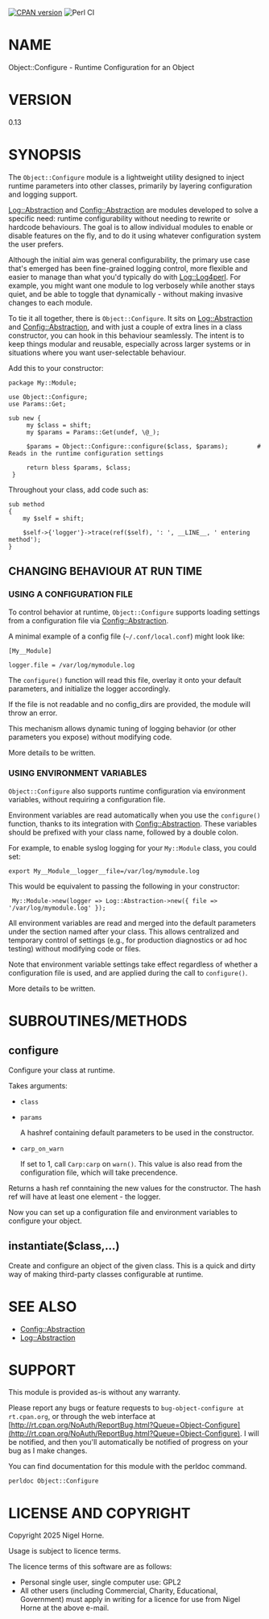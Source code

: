 [![CPAN version](https://badge.fury.io/pl/Class-Debug.svg)](https://metacpan.org/pod/Class::Debug)
![Perl CI](https://github.com/nigelhorne/Class-Debug/actions/workflows/perl-ci.yml/badge.svg)

# NAME

Object::Configure - Runtime Configuration for an Object

# VERSION

0.13

# SYNOPSIS

The `Object::Configure` module is a lightweight utility designed to inject runtime parameters into other classes,
primarily by layering configuration and logging support.

[Log::Abstraction](https://metacpan.org/pod/Log%3A%3AAbstraction) and [Config::Abstraction](https://metacpan.org/pod/Config%3A%3AAbstraction) are modules developed to solve a specific need:
runtime configurability without needing to rewrite or hardcode behaviours.
The goal is to allow individual modules to enable or disable features on the fly, and to do it using whatever configuration system the user prefers.

Although the initial aim was general configurability,
the primary use case that's emerged has been fine-grained logging control,
more flexible and easier to manage than what you'd typically do with [Log::Log4perl](https://metacpan.org/pod/Log%3A%3ALog4perl).
For example,
you might want one module to log verbosely while another stays quiet,
and be able to toggle that dynamically - without making invasive changes to each module.

To tie it all together,
there is `Object::Configure`.
It sits on [Log::Abstraction](https://metacpan.org/pod/Log%3A%3AAbstraction) and [Config::Abstraction](https://metacpan.org/pod/Config%3A%3AAbstraction),
and with just a couple of extra lines in a class constructor,
you can hook in this behaviour seamlessly.
The intent is to keep things modular and reusable,
especially across larger systems or in situations where you want user-selectable behaviour.

Add this to your constructor:

    package My::Module;

    use Object::Configure;
    use Params::Get;

    sub new {
         my $class = shift;
         my $params = Params::Get(undef, \@_);

         $params = Object::Configure::configure($class, $params);        # Reads in the runtime configuration settings

         return bless $params, $class;
     }

Throughout your class, add code such as:

    sub method
    {
        my $self = shift;

        $self->{'logger'}->trace(ref($self), ': ', __LINE__, ' entering method');
    }

## CHANGING BEHAVIOUR AT RUN TIME

### USING A CONFIGURATION FILE

To control behavior at runtime, `Object::Configure` supports loading settings from a configuration file via [Config::Abstraction](https://metacpan.org/pod/Config%3A%3AAbstraction).

A minimal example of a config file (`~/.conf/local.conf`) might look like:

    [My__Module]

    logger.file = /var/log/mymodule.log

The `configure()` function will read this file,
overlay it onto your default parameters,
and initialize the logger accordingly.

If the file is not readable and no config\_dirs are provided,
the module will throw an error.

This mechanism allows dynamic tuning of logging behavior (or other parameters you expose) without modifying code.

More details to be written.

### USING ENVIRONMENT VARIABLES

`Object::Configure` also supports runtime configuration via environment variables,
without requiring a configuration file.

Environment variables are read automatically when you use the `configure()` function,
thanks to its integration with [Config::Abstraction](https://metacpan.org/pod/Config%3A%3AAbstraction).
These variables should be prefixed with your class name, followed by a double colon.

For example, to enable syslog logging for your `My::Module` class,
you could set:

    export My__Module__logger__file=/var/log/mymodule.log

This would be equivalent to passing the following in your constructor:

     My::Module->new(logger => Log::Abstraction->new({ file => '/var/log/mymodule.log' });

All environment variables are read and merged into the default parameters under the section named after your class.
This allows centralized and temporary control of settings (e.g., for production diagnostics or ad hoc testing) without modifying code or files.

Note that environment variable settings take effect regardless of whether a configuration file is used,
and are applied during the call to `configure()`.

More details to be written.

# SUBROUTINES/METHODS

## configure

Configure your class at runtime.

Takes arguments:

- `class`
- `params`

    A hashref containing default parameters to be used in the constructor.

- `carp_on_warn`

    If set to 1, call `Carp:carp` on `warn()`.
    This value is also read from the configuration file, which will take precendence.

Returns a hash ref conntaining the new values for the constructor.
The hash ref will have at least one element - the logger.

Now you can set up a configuration file and environment variables to configure your object.

## instantiate($class,...)

Create and configure an object of the given class.
This is a quick and dirty way of making third-party classes configurable at runtime.

# SEE ALSO

- [Config::Abstraction](https://metacpan.org/pod/Config%3A%3AAbstraction)
- [Log::Abstraction](https://metacpan.org/pod/Log%3A%3AAbstraction)

# SUPPORT

This module is provided as-is without any warranty.

Please report any bugs or feature requests to `bug-object-configure at rt.cpan.org`,
or through the web interface at
[http://rt.cpan.org/NoAuth/ReportBug.html?Queue=Object-Configure](http://rt.cpan.org/NoAuth/ReportBug.html?Queue=Object-Configure).
I will be notified, and then you'll
automatically be notified of progress on your bug as I make changes.

You can find documentation for this module with the perldoc command.

    perldoc Object::Configure

# LICENSE AND COPYRIGHT

Copyright 2025 Nigel Horne.

Usage is subject to licence terms.

The licence terms of this software are as follows:

- Personal single user, single computer use: GPL2
- All other users (including Commercial, Charity, Educational, Government)
  must apply in writing for a licence for use from Nigel Horne at the
  above e-mail.
